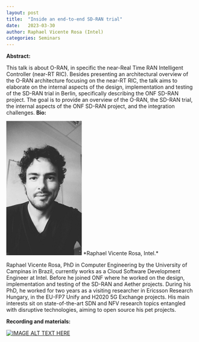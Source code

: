```yaml
---
layout: post
title:  "Inside an end-to-end SD-RAN trial"
date:   2023-03-30  
author: Raphael Vicente Rosa (Intel)
categories: Seminars
---
```


**Abstract:** 

This talk is about O-RAN, in specific the near-Real Time RAN Intelligent Controller (near-RT RIC). Besides presenting an architectural overview of the O-RAN architecture focusing on the near-RT RIC, the talk aims to elaborate on the internal aspects of the design, implementation and testing of the SD-RAN trial in Berlin, specifically describing the ONF SD-RAN project. The goal is to provide an overview of the O-RAN, the SD-RAN trial, the internal aspects of the ONF SD-RAN project, and the integration challenges.
**Bio:** 

<img alt="Paulo Curado CPQD Foto bio" src="https://raw.githubusercontent.com/ia377-feec-unicamp/ia377-feec-unicamp.github.io/main/pictures/rsz_rapha.png" >
*Raphael Vicente Rosa, Intel.*  

Raphael Vicente Rosa, PhD in Computer Engineering by the University of Campinas in Brazil, currently works as a Cloud Software Development Engineer at Intel. Before he joined ONF where he worked on the design, implementation and testing of the SD-RAN and Aether projects. During his PhD, he worked for two years as a visiting researcher in Ericsson Research Hungary, in the EU-FP7 Unify and H2020 5G Exchange projects. His main interests sit on state-of-the-art SDN and NFV research topics entangled with disruptive technologies, aiming to open source his pet projects.

**Recording and materials:**

[![IMAGE ALT TEXT HERE](http://img.youtube.com/vi/YOUTUBE_VIDEO_ID_HERE/0.jpg)](http://www.youtube.com/watch?v=YOUTUBE_VIDEO_ID_HERE)
